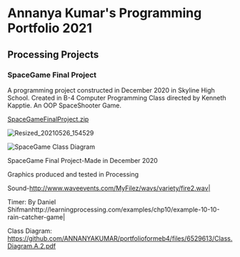 # Annanya Kumar's Programming Portfolio 2021

## Processing Projects 

### SpaceGame Final Project



A programming project constructed in December 2020 in Skyline High School. Created in B-4 Computer Programming Class directed by Kenneth Kapptie. An OOP SpaceShooter Game.

[SpaceGameFinalProject.zip](https://github.com/ANNANYAKUMAR/portfolioformeb4/files/6588476/SpaceGameFinalProject.zip)


![Resized_20210526_154529](https://user-images.githubusercontent.com/70349676/119735709-fce1c580-be39-11eb-8572-5937f50a9729.jpeg)

![SpaceGame Class Diagram](https://user-images.githubusercontent.com/70349676/120361845-96d8c080-c2c7-11eb-9bda-fa6acfbac171.png)

SpaceGame Final Project-Made in December 2020

Graphics produced and tested in Processing 

Sound-http://www.waveevents.com/MyFilez/wavs/variety/fire2.wav|

Timer: By Daniel Shifmanhttp://learningprocessing.com/examples/chp10/example-10-10-rain-catcher-game| 


Class Diagram: https://github.com/ANNANYAKUMAR/portfolioformeb4/files/6529613/Class.Diagram.A.2.pdf




